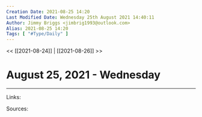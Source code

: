 ```yaml
---
Creation Date: 2021-08-25 14:20
Last Modified Date: Wednesday 25th August 2021 14:40:11
Author: Jimmy Briggs <jimbrig1993@outlook.com>
Alias: 2021-08-25 14:20
Tags: [ "#Type/Daily" ]
---
```


<< [[2021-08-24]] | [[2021-08-26]] >>

# August 25, 2021 - Wednesday

***

Links:

Sources: